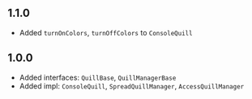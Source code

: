 ## 1.1.0

- Added `turnOnColors`, `turnOffColors` to `ConsoleQuill`

## 1.0.0

- Added interfaces: `QuillBase`, `QuillManagerBase`
- Added impl: `ConsoleQuill`, `SpreadQuillManager`, `AccessQuillManager`
